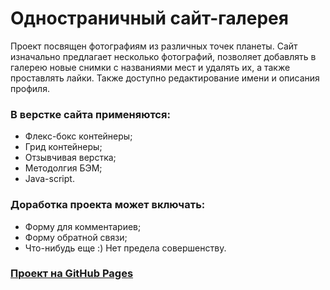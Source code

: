 # Одностраничный сайт-галерея

Проект посвящен фотографиям из различных точек планеты. Сайт изначально предлагает несколько фотографий, позволяет добавлять в галерею новые снимки с названиями мест и удалять их, а также проставлять лайки. Также доступно редактирование имени и описания профиля.

### В верстке сайта применяются:
* Флекс-бокс контейнеры;
* Грид контейнеры;
* Отзывчивая верстка;
* Методолгия БЭМ;
* Java-script.

### Доработка проекта может включать:
* Форму для комментариев;
* Форму обратной связи;
* Что-нибудь еще :) Нет предела совершенству.

### [Проект на GitHub Pages](https://tiigroid.github.io/mesto/index.html)
